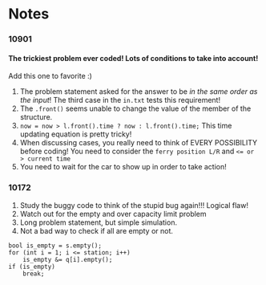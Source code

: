 # Notes

### 10901

#### The trickiest problem ever coded! Lots of conditions to take into account!

Add this one to favorite :)

1. The problem statement asked for the answer to be _in the same order as the input_! The third case in the `in.txt` tests this requirement!
2. The `.front()` seems unable to change the value of the member of the structure.
3. `now = now > l.front().time ? now : l.front().time;` This time updating equation is pretty tricky!
4. When discussing cases, you really need to think of EVERY POSSIBILITY before coding! You need to consider the `ferry position L/R` and `<= or > current time`
5. You need to wait for the car to show up in order to take action!

### 10172

1. Study the buggy code to think of the stupid bug again!!! Logical flaw!
2. Watch out for the empty and over capacity limit problem
3. Long problem statement, but simple simulation.
4. Not a bad way to check if all are empty or not.
```
bool is_empty = s.empty();
for (int i = 1; i <= station; i++)
    is_empty &= q[i].empty();
if (is_empty)
    break;
```
